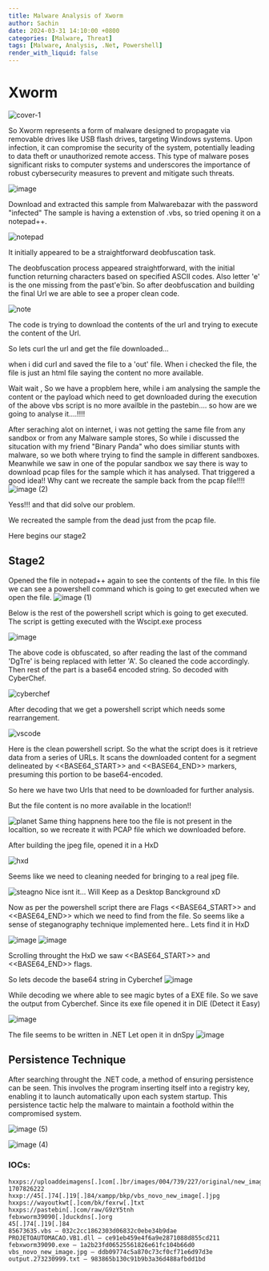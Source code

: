 ```yaml
---
title: Malware Analysis of Xworm
author: Sachin
date: 2024-03-31 14:10:00 +0800
categories: [Malware, Threat]
tags: [Malware, Analysis, .Net, Powershell]
render_with_liquid: false
---
```

# Xworm
![cover-1](https://github.com/sachinoliver/blog/assets/63084488/1a03948b-6266-439e-a7a8-a7fff9d6c65b)

So Xworm represents a form of malware designed to propagate via removable drives like USB flash drives, targeting Windows systems. Upon infection, it can compromise the security of the system, potentially leading to data theft or unauthorized remote access. This type of malware poses significant risks to computer systems and underscores the importance of robust cybersecurity measures to prevent and mitigate such threats.

![image](https://github.com/sachinoliver/blog/assets/63084488/794c625e-5481-4e8d-8854-477af1e97510)

Download and extracted this sample from Malwarebazar with the password "infected"
The sample is having a extenstion of .vbs, so tried opening it on a notepad++.

![notepad](https://github.com/sachinoliver/blog/assets/63084488/72f1f334-0195-4792-94fb-b3a54c266e6b)

It initially appeared to be a straightforward deobfuscation task.


The deobfuscation process appeared straightforward, with the initial function returning characters based on specified ASCII codes.
Also letter 'e' is the one missing from the past'e'bin. So after deobfuscation and building the final Url we are able to see a proper clean code.

![note](https://github.com/sachinoliver/blog/assets/63084488/673c51f3-2e7d-42f7-814d-fb2ad66c12aa)


The code is trying to download the contents of the url and trying to execute the content of the Url.

So lets curl the url and get the file downloaded...

when i did curl and saved the file to a 'out' file. When i checked the file, the file is just an html file saying the content  no more available.

Wait wait , So we have a propblem here, while i am analysing the sample the content or the payload which need to get downloaded during the execution of the above vbs script is no more availble in the pastebin.... so how are we going to analyse it....!!!!

After seraching alot on internet, i was not getting the same file from any sandbox or from any Malware sample stores, So while i discussed the situcation with my friend "Binary Panda" who does similiar stunts with malware, so we both where trying to find the sample in different sandboxes. Meanwhile we saw in one of the popular sandbox we say there is way to download pcap files for the sample which it has analysed. That triggered a good idea!! Why cant we recreate the sample back from the pcap file!!!!
![image (2)](https://github.com/sachinoliver/blog/assets/63084488/df7787f8-4001-4246-bc22-1992a08b4060)

Yess!!! and that did solve our problem.

We recreated the sample from the dead just from the pcap file.  

Here begins our stage2 
## Stage2
Opened the file in notepad++ again to see the contents of the file.
In this file we can see a powershell command which is going to get executed when we open the file. 
![image (1)](https://github.com/sachinoliver/blog/assets/63084488/db485d6e-2e2a-40d3-902f-0740f05bdb90)

Below is the rest of the powershell script which is going to get executed. The script is getting executed with the Wscipt.exe process

![image](https://github.com/sachinoliver/blog/assets/63084488/a7c691a7-f6f1-4698-8899-8420ad36af96)


The above code is obfuscated, so after reading the last of the command 'DgTre' is being replaced with letter 'A'. So cleaned the code accordingly. Then rest of the part is a base64 encoded string.
So decoded with CyberChef.

![cyberchef](https://github.com/sachinoliver/blog/assets/63084488/9b82b857-c80c-4cf4-b044-ed012c417cf7)


After decoding that we get a powershell script which needs some rearrangement.

![vscode](https://github.com/sachinoliver/blog/assets/63084488/f59fb93b-467c-4755-827e-fa6781a5b761)

Here is the clean powershell script.
So the what the script does is it retrieve data from a series of URLs. 
It scans the downloaded content for a segment delineated by <<BASE64_START>> and <<BASE64_END>> markers, presuming this portion to be base64-encoded. 

So here we have two Urls that need to be downloaded for further analysis.

But the file content is no more available in the location!!
 
![planet](https://github.com/sachinoliver/blog/assets/63084488/3d893871-23ad-4ffd-91e7-cb3db6e0a86b)
Same thing happnens here too the file is not present in the localtion, so we recreate it with PCAP file which we downloaded before.

After building the jpeg file, opened it in a HxD

![hxd](https://github.com/sachinoliver/blog/assets/63084488/4e97ec10-2ce1-4d6c-83c1-1a12f830fce2) 



Seems like we need to cleaning needed for bringing to a real jpeg file.

![steagno](https://github.com/sachinoliver/blog/assets/63084488/b6f6658c-c8fc-42aa-9792-67235a7da10c)
Nice isnt it...
Will Keep as a Desktop Banckground xD


Now as per the powershell script there are Flags <<BASE64_START>> and <<BASE64_END>> which we need to find from the file.
So seems like a sense of steganography technique implemented here..
Lets find it in HxD 


![image](https://github.com/sachinoliver/blog/assets/63084488/941fe0e4-fbbb-4e29-b650-a056b1138efb)
![image](https://github.com/sachinoliver/blog/assets/63084488/80528826-d3dc-4d05-9d92-678d94b432bd)

Scrolling throught the HxD we saw <<BASE64_START>> and <<BASE64_END>> flags. 

So lets decode the base64 string in Cyberchef
![image](https://github.com/sachinoliver/blog/assets/63084488/4c581c2b-18bf-43cf-8e24-98abbda62d87)

While decoding we where able to see magic bytes of a EXE file. So we save the output from Cyberchef.
Since its exe file  opened it in DIE (Detect it Easy)

![image](https://github.com/sachinoliver/blog/assets/63084488/46b39a38-dbd1-4aba-a6bc-22aabfd5a477)

The file seems to be written in .NET
Let open it in dnSpy
![image](https://github.com/sachinoliver/blog/assets/63084488/08b1d7ae-23d5-499b-b1b4-dc5c2450314a)

## Persistence Technique
After searching throught the .NET code, a method of ensuring persistence can be seen. This involves the program inserting itself into a registry key, enabling it to launch automatically upon each system startup. This persistence tactic help the malware to maintain a foothold within the compromised system.

![image (5)](https://github.com/sachinoliver/blog/assets/63084488/fc45cf3b-b29f-4740-be87-84959f89599b)



![image (4)](https://github.com/sachinoliver/blog/assets/63084488/7633a68c-2ce0-422f-a965-9fada1ee13c7)



### IOCs:
```
hxxps://uploaddeimagens[.]com[.]br/images/004/739/227/original/new_image.jpg?1707826222
hxxp://45[.]74[.]19[.]84/xampp/bkp/vbs_novo_new_image[.]jpg
hxxps://wayoutkwt[.]com/bk/fexrw[.]txt
hxxps://pastebin[.]com/raw/G9zY5tnh
febxworm39090[.]duckdns[.]org
45[.]74[.]19[.]84
85673635.vbs — 032c2cc1862303d06832c0ebe34b9dae
PROJETOAUTOMACAO.VB1.dll — ce91eb459e4f6a9e2871088d855cd211
febxworm39090.exe — 1a2b23fd06525561826e61fc104b66d0
vbs_novo_new_image.jpg — ddb09774c5a870c73cf0cf71e6d97d3e
output.273230999.txt — 983865b130c91b9b3a36d488afbdd1bd
```





